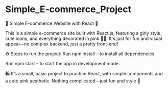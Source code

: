 # Simple_E-commerce_Project

🎀 Simple E-commerce Website with React 🎀

This is a simple e-commerce site built with React.js, featuring a girly style, cute icons, and everything decorated in pink 🌸💖. It's just for fun and visual appeal—no complex backend, just a pretty front-end!

⚙️ Steps to run the project:
Run npm install – to install all dependencies.

Run npm start – to start the app in development mode.

🛍️ It’s a small, basic project to practice React, with simple components and a cute pink aesthetic. Nothing complicated—just fun and style 💅
